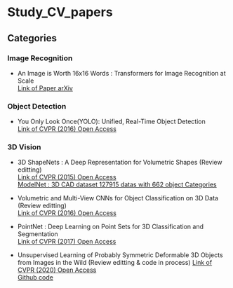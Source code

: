 # Study_CV_papers

## Categories

### Image Recognition
  - An Image is Worth 16x16 Words : Transformers for Image Recognition at Scale   
    [Link of Paper arXiv](https://arxiv.org/abs/2010.11929)

### Object Detection
  - You Only Look Once(YOLO): Unified, Real-Time Object Detection  
    [Link of CVPR (2016) Open Access](https://openaccess.thecvf.com/content_cvpr_2016/html/Redmon_You_Only_Look_CVPR_2016_paper.html)
    
### 3D Vision
  - 3D ShapeNets : A Deep Representation for Volumetric Shapes (Review editting)  
    [Link of CVPR (2015) Open Access](https://openaccess.thecvf.com/content_cvpr_2015/html/Wu_3D_ShapeNets_A_2015_CVPR_paper.html)  
    [ModelNet : 3D CAD dataset 127915 datas with 662 object Categories](https://modelnet.cs.princeton.edu/)

  - Volumetric and Multi-View CNNs for Object Classification on 3D Data (Review editting)  
    [Link of CVPR (2016) Open Access](https://openaccess.thecvf.com/content_cvpr_2016/html/Qi_Volumetric_and_Multi-View_CVPR_2016_paper.html)
    
  - PointNet : Deep Learning on Point Sets for 3D Classification and Segmentation  
    [Link of CVPR (2017) Open Access](https://openaccess.thecvf.com/content_cvpr_2017/html/Qi_PointNet_Deep_Learning_CVPR_2017_paper.html)


  - Unsupervised Learning of Probably Symmetric Deformable 3D Objects from Images in the Wild (Review editting & code in process)
    [Link of CVPR (2020) Open Access](https://openaccess.thecvf.com/content_CVPR_2020/html/Wu_Unsupervised_Learning_of_Probably_Symmetric_Deformable_3D_Objects_From_Images_CVPR_2020_paper.html)  
    [Github code](https://github.com/elliottwu/unsup3d)
